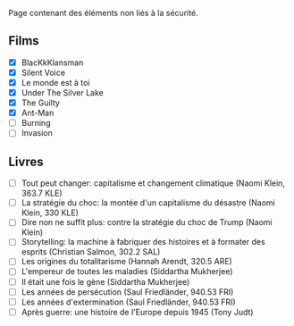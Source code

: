 Page contenant des éléments non liés à la sécurité.

## Films
- [x] BlacKkKlansman 
- [x] Silent Voice
- [x] Le monde est à toi
- [x] Under The Silver Lake
- [x] The Guilty
- [x] Ant-Man
- [ ] Burning
- [ ] Invasion

## Livres
- [ ] Tout peut changer: capitalisme et changement climatique (Naomi Klein, 363.7 KLE)
- [ ] La stratégie du choc: la montée d'un capitalisme du désastre (Naomi Klein, 330 KLE)
- [ ] Dire non ne suffit plus: contre la stratégie du choc de Trump (Naomi Klein)
- [ ] Storytelling: la machine à fabriquer des histoires et à formater des esprits (Christian Salmon, 302.2 SAL)
- [ ] Les origines du totalitarisme (Hannah Arendt, 320.5 ARE)
- [ ] L'empereur de toutes les maladies (Siddartha Mukherjee)
- [ ] Il était une fois le gène (Siddartha Mukherjee)
- [ ] Les années de persécution (Saul Friedländer, 940.53 FRI)
- [ ] Les années d'extermination (Saul Friedländer, 940.53 FRI)
- [ ] Après guerre: une histoire de l'Europe depuis 1945 (Tony Judt)
